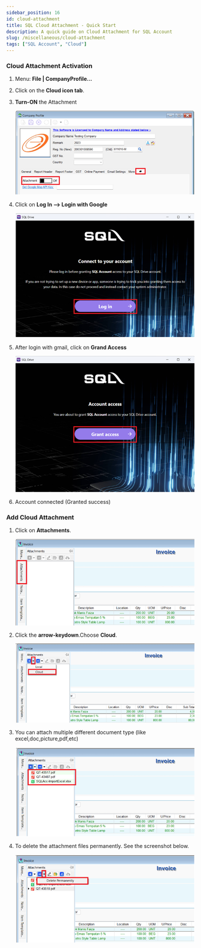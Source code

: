```yaml
---
sidebar_position: 16
id: cloud-attachment
title: SQL Cloud Attachment - Quick Start
description: A quick guide on Cloud Attachment for SQL Account
slug: /miscellaneous/cloud-attachment
tags: ["SQL Account", "Cloud"]
---
```


### Cloud Attachment Activation

   1. Menu: **File | CompanyProfile...**

   2. Click on the **Cloud icon tab**.

   3. **Turn-ON** the Attachment

      ![1](../../static/img/miscellaneous/cloud-attachment/1.png)

   4. Click on **Log In —> Login with Google**

      ![2](../../static/img/miscellaneous/cloud-attachment/2.png)

   5. After login with gmail, click on **Grand Access**

      ![3](../../static/img/miscellaneous/cloud-attachment/3.png)

   6. Account connected (Granted success)

### Add Cloud Attachment

   1. Click on **Attachments**.

      ![4](../../static/img/miscellaneous/cloud-attachment/4.png)

   2. Click the **arrow-keydown**.Choose **Cloud**.

      ![5](../../static/img/miscellaneous/cloud-attachment/5.png)

   3. You can attach multiple different document type (like excel,doc,picture,pdf,etc)

      ![7](../../static/img/miscellaneous/cloud-attachment/7.png)

   4. To delete the attachment files permanently. See the screenshot below.

      ![8](../../static/img/miscellaneous/cloud-attachment/8.png)
